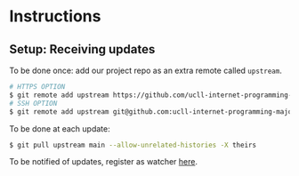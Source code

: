 # Instructions

## Setup: Receiving updates

To be done once: add our project repo as an extra remote called `upstream`.

```bash
# HTTPS OPTION
$ git remote add upstream https://github.com/ucll-internet-programming-major/project_2021.git
# SSH OPTION
$ git remote add upstream git@github.com:ucll-internet-programming-major/project_2021.git
```

To be done at each update:

```bash
$ git pull upstream main --allow-unrelated-histories -X theirs
```

To be notified of updates, register as watcher [here](https://github.com/ucll-internet-programming-major/project_2021).